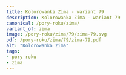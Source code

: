 ```yaml
---
title: Kolorowanka Zima - wariant 79
description: Kolorowanka Zima - wariant 79
canonical: /pory-roku/zima/
variant_of: zima
image: /pory-roku/zima/79/zima-79.svg
pdf: /pory-roku/zima/79/zima-79.pdf
alt: "Kolorowanka zima"
tags:
- pory-roku
- zima
---
```

